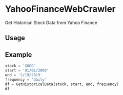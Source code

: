 # YahooFinanceWebCrawler
Get Historical Stock Data from Yahoo Finance

## Usage

## Example
```python
stock = 'GOOG'
start = '01/01/2000'
end = '2/19/2019'
frequency = 'daily'
df = GetHistoricalData(stock, start, end, frequency)
df
```
